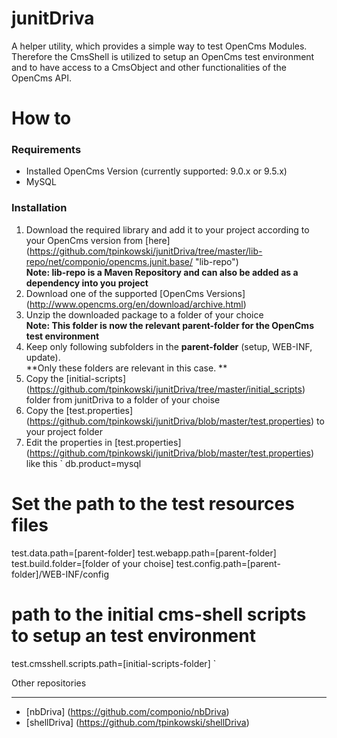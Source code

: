 junitDriva
=======
A helper utility, which provides a simple way to test OpenCms Modules.
Therefore the CmsShell is utilized to setup an OpenCms test environment and to have access to a CmsObject and other functionalities of the OpenCms API.

How to
=======
### Requirements ###
* Installed OpenCms Version (currently supported: 9.0.x or 9.5.x)
* MySQL

### Installation ###
1. Download the required library and add it to your project according to your OpenCms version from [here]
(https://github.com/tpinkowski/junitDriva/tree/master/lib-repo/net/componio/opencms.junit.base/ "lib-repo")<br/>
**Note: lib-repo is a Maven Repository and can also be added as a dependency into you project**
2. Download one of the supported [OpenCms Versions] (http://www.opencms.org/en/download/archive.html)
3. Unzip the downloaded package to a folder of your choice<br/>
**Note: This folder is now the relevant parent-folder for the OpenCms test environment**
4. Keep only following subfolders in the **parent-folder** (setup, WEB-INF, update).<br/>
**Only these folders are relevant in this case. **
5. Copy the [initial-scripts] (https://github.com/tpinkowski/junitDriva/tree/master/initial_scripts) folder from junitDriva to a folder  of your choise
6. Copy the [test.properties] (https://github.com/tpinkowski/junitDriva/blob/master/test.properties) to your project folder
7. Edit the properties in [test.properties] (https://github.com/tpinkowski/junitDriva/blob/master/test.properties) like this
`
db.product=mysql

# Set the path to the test resources files
test.data.path=[parent-folder]
test.webapp.path=[parent-folder]
test.build.folder=[folder of your choise]
test.config.path=[parent-folder]/WEB-INF/config
# path to the initial cms-shell scripts to setup an test environment
test.cmsshell.scripts.path=[initial-scripts-folder]
`

Other repositories
_______
* [nbDriva] (https://github.com/componio/nbDriva)
* [shellDriva] (https://github.com/tpinkowski/shellDriva)
